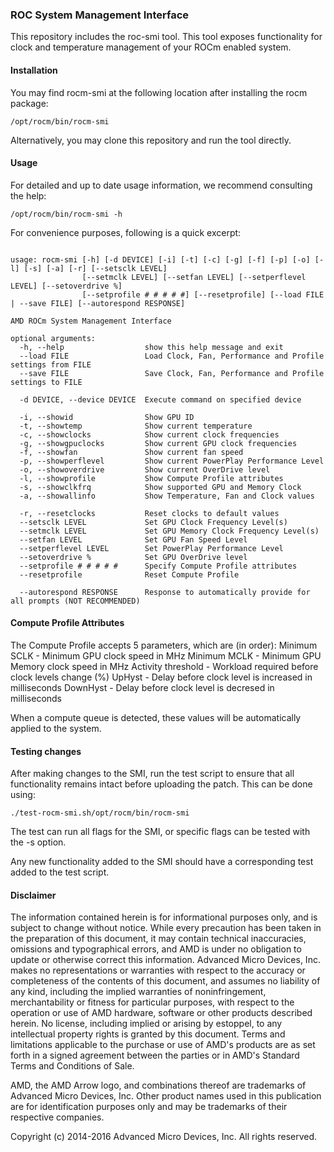 ### ROC System Management Interface

This repository includes the roc-smi tool. This tool exposes functionality for
clock and temperature management of your ROCm enabled system.

#### Installation

You may find rocm-smi at the following location after installing the rocm package:
```shell
/opt/rocm/bin/rocm-smi
```

Alternatively, you may clone this repository and run the tool directly.

#### Usage

For detailed and up to date usage information, we recommend consulting the help:
```shell
/opt/rocm/bin/rocm-smi -h
```

For convenience purposes, following is a quick excerpt:
```shell

usage: rocm-smi [-h] [-d DEVICE] [-i] [-t] [-c] [-g] [-f] [-p] [-o] [-l] [-s] [-a] [-r] [--setsclk LEVEL]
                [--setmclk LEVEL] [--setfan LEVEL] [--setperflevel LEVEL] [--setoverdrive %]
                [--setprofile # # # # #] [--resetprofile] [--load FILE | --save FILE] [--autorespond RESPONSE]

AMD ROCm System Management Interface

optional arguments:
  -h, --help                  show this help message and exit
  --load FILE                 Load Clock, Fan, Performance and Profile settings from FILE
  --save FILE                 Save Clock, Fan, Performance and Profile settings to FILE

  -d DEVICE, --device DEVICE  Execute command on specified device

  -i, --showid                Show GPU ID
  -t, --showtemp              Show current temperature
  -c, --showclocks            Show current clock frequencies
  -g, --showgpuclocks         Show current GPU clock frequencies
  -f, --showfan               Show current fan speed
  -p, --showperflevel         Show current PowerPlay Performance Level
  -o, --showoverdrive         Show current OverDrive level
  -l, --showprofile           Show Compute Profile attributes
  -s, --showclkfrq            Show supported GPU and Memory Clock
  -a, --showallinfo           Show Temperature, Fan and Clock values

  -r, --resetclocks           Reset clocks to default values
  --setsclk LEVEL             Set GPU Clock Frequency Level(s)
  --setmclk LEVEL             Set GPU Memory Clock Frequency Level(s)
  --setfan LEVEL              Set GPU Fan Speed Level
  --setperflevel LEVEL        Set PowerPlay Performance Level
  --setoverdrive %            Set GPU OverDrive level
  --setprofile # # # # #      Specify Compute Profile attributes
  --resetprofile              Reset Compute Profile

  --autorespond RESPONSE      Response to automatically provide for all prompts (NOT RECOMMENDED)
```

#### Compute Profile Attributes

The Compute Profile accepts 5 parameters, which are (in order):
Minimum SCLK       - Minimum GPU clock speed in MHz
Minimum MCLK       - Minimum GPU Memory clock speed in MHz
Activity threshold - Workload required before clock levels change (%)
UpHyst             - Delay before clock level is increased in milliseconds
DownHyst           - Delay before clock level is decresed in milliseconds

When a compute queue is detected, these values will be automatically applied to the system.


#### Testing changes

After making changes to the SMI, run the test script to ensure that all functionality
remains intact before uploading the patch. This can be done using:
```shell
./test-rocm-smi.sh/opt/rocm/bin/rocm-smi
```

The test can run all flags for the SMI, or specific flags can be tested with the -s option.

Any new functionality added to the SMI should have a corresponding test added to the test script.

#### Disclaimer

The information contained herein is for informational purposes only, and is subject to change without notice. While every precaution has been taken in the preparation of this document, it may contain technical inaccuracies, omissions and typographical errors, and AMD is under no obligation to update or otherwise correct this information. Advanced Micro Devices, Inc. makes no representations or warranties with respect to the accuracy or completeness of the contents of this document, and assumes no liability of any kind, including the implied warranties of noninfringement, merchantability or fitness for particular purposes, with respect to the operation or use of AMD hardware, software or other products described herein. No license, including implied or arising by estoppel, to any intellectual property rights is granted by this document. Terms and limitations applicable to the purchase or use of AMD's products are as set forth in a signed agreement between the parties or in AMD's Standard Terms and Conditions of Sale.

AMD, the AMD Arrow logo, and combinations thereof are trademarks of Advanced Micro Devices, Inc. Other product names used in this publication are for identification purposes only and may be trademarks of their respective companies.

Copyright (c) 2014-2016 Advanced Micro Devices, Inc. All rights reserved.
